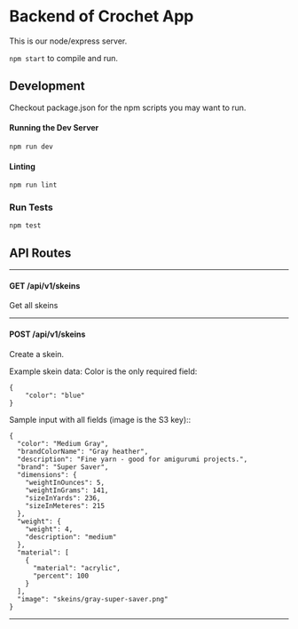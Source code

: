 # Backend of Crochet App

This is our node/express server.

`npm start` to compile and run.

## Development

Checkout package.json for the npm scripts you may want to run.

#### Running the Dev Server

`npm run dev`

#### Linting

`npm run lint`

### Run Tests
`npm test`

## API Routes

---
#### GET /api/v1/skeins
Get all skeins

---

#### POST /api/v1/skeins
Create a skein.

Example skein data:
Color is the only required field:
```
{
    "color": "blue"
}
```

Sample input with all fields (image is the S3 key)::

```
{
  "color": "Medium Gray",
  "brandColorName": "Gray heather",
  "description": "Fine yarn - good for amigurumi projects.",
  "brand": "Super Saver",
  "dimensions": {
    "weightInOunces": 5,
    "weightInGrams": 141,
    "sizeInYards": 236,
    "sizeInMeteres": 215
  },
  "weight": {
    "weight": 4,
    "description": "medium"
  },
  "material": [
    {
      "material": "acrylic",
      "percent": 100
    }
  ],
  "image": "skeins/gray-super-saver.png"
}
```

---
